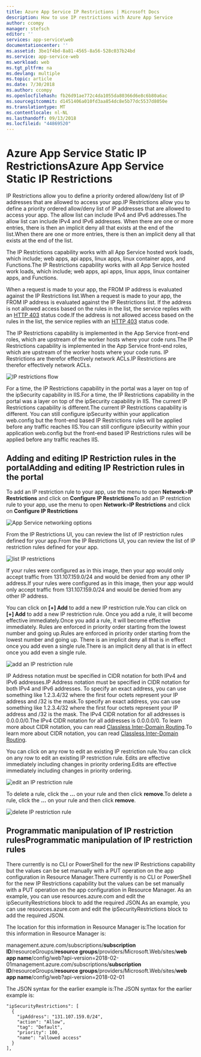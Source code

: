 ```yaml
---
title: Azure App Service IP Restrictions | Microsoft Docs
description: How to use IP restrictions with Azure App Service
author: ccompy
manager: stefsch
editor: ''
services: app-service\web
documentationcenter: ''
ms.assetid: 3be1f4bd-8a81-4565-8a56-528c037b24bd
ms.service: app-service-web
ms.workload: web
ms.tgt_pltfrm: na
ms.devlang: multiple
ms.topic: article
ms.date: 7/30/2018
ms.author: ccompy
ms.openlocfilehash: fb26d91ae772c4da1055da80366d6e8c6b80a6ac
ms.sourcegitcommit: d1451406a010fd3aa854dc8e5b77dc5537d8050e
ms.translationtype: MT
ms.contentlocale: nl-NL
ms.lasthandoff: 09/13/2018
ms.locfileid: "44869520"
---
```

# <a name="azure-app-service-static-ip-restrictions"></a><span data-ttu-id="529e9-103">Azure App Service Static IP Restrictions</span><span class="sxs-lookup"><span data-stu-id="529e9-103">Azure App Service Static IP Restrictions</span></span> #

<span data-ttu-id="529e9-104">IP Restrictions allow you to define a priority ordered allow/deny list of IP addresses that are allowed to access your app.</span><span class="sxs-lookup"><span data-stu-id="529e9-104">IP Restrictions allow you to define a priority ordered allow/deny list of IP addresses that are allowed to access your app.</span></span> <span data-ttu-id="529e9-105">The allow list can include IPv4 and IPv6 addresses.</span><span class="sxs-lookup"><span data-stu-id="529e9-105">The allow list can include IPv4 and IPv6 addresses.</span></span> <span data-ttu-id="529e9-106">When there are one or more entries, there is then an implicit deny all that exists at the end of the list.</span><span class="sxs-lookup"><span data-stu-id="529e9-106">When there are one or more entries, there is then an implicit deny all that exists at the end of the list.</span></span> 

<span data-ttu-id="529e9-107">The IP Restrictions capability works with all App Service hosted work loads, which include; web apps, api apps, linux apps, linux container apps, and Functions.</span><span class="sxs-lookup"><span data-stu-id="529e9-107">The IP Restrictions capability works with all App Service hosted work loads, which include; web apps, api apps, linux apps, linux container apps, and Functions.</span></span> 

<span data-ttu-id="529e9-108">When a request is made to your app, the FROM IP address is evaluated against the IP Restrictions list.</span><span class="sxs-lookup"><span data-stu-id="529e9-108">When a request is made to your app, the FROM IP address is evaluated against the IP Restrictions list.</span></span> <span data-ttu-id="529e9-109">If the address is not allowed access based on the rules in the list, the service replies with an [HTTP 403](https://en.wikipedia.org/wiki/HTTP_403) status code.</span><span class="sxs-lookup"><span data-stu-id="529e9-109">If the address is not allowed access based on the rules in the list, the service replies with an [HTTP 403](https://en.wikipedia.org/wiki/HTTP_403) status code.</span></span>

<span data-ttu-id="529e9-110">The IP Restrictions capability is implemented in the App Service front-end roles, which are upstream of the worker hosts where your code runs.</span><span class="sxs-lookup"><span data-stu-id="529e9-110">The IP Restrictions capability is implemented in the App Service front-end roles, which are upstream of the worker hosts where your code runs.</span></span> <span data-ttu-id="529e9-111">IP Restrictions are therefor effectively network ACLs.</span><span class="sxs-lookup"><span data-stu-id="529e9-111">IP Restrictions are therefor effectively network ACLs.</span></span>  

![IP restrictions flow](media/app-service-ip-restrictions/ip-restrictions-flow.png)

<span data-ttu-id="529e9-113">For a time, the IP Restrictions capability in the portal was a layer on top of the ipSecurity capability in IIS.</span><span class="sxs-lookup"><span data-stu-id="529e9-113">For a time, the IP Restrictions capability in the portal was a layer on top of the ipSecurity capability in IIS.</span></span> <span data-ttu-id="529e9-114">The current IP Restrictions capability is different.</span><span class="sxs-lookup"><span data-stu-id="529e9-114">The current IP Restrictions capability is different.</span></span> <span data-ttu-id="529e9-115">You can still configure ipSecurity within your application web.config but the front-end based IP Restrictions rules will be applied before any traffic reaches IIS.</span><span class="sxs-lookup"><span data-stu-id="529e9-115">You can still configure ipSecurity within your application web.config but the front-end based IP Restrictions rules will be applied before any traffic reaches IIS.</span></span>

## <a name="adding-and-editing-ip-restriction-rules-in-the-portal"></a><span data-ttu-id="529e9-116">Adding and editing IP Restriction rules in the portal</span><span class="sxs-lookup"><span data-stu-id="529e9-116">Adding and editing IP Restriction rules in the portal</span></span> ##

<span data-ttu-id="529e9-117">To add an IP restriction rule to your app, use the menu to open **Network**>**IP Restrictions** and click on **Configure IP Restrictions**</span><span class="sxs-lookup"><span data-stu-id="529e9-117">To add an IP restriction rule to your app, use the menu to open **Network**>**IP Restrictions** and click on **Configure IP Restrictions**</span></span>

![App Service networking options](media/app-service-ip-restrictions/ip-restrictions.png)  

<span data-ttu-id="529e9-119">From the IP Restrictions UI, you can review the list of IP restriction rules defined for your app.</span><span class="sxs-lookup"><span data-stu-id="529e9-119">From the IP Restrictions UI, you can review the list of IP restriction rules defined for your app.</span></span>

![list IP restrictions](media/app-service-ip-restrictions/ip-restrictions-browse.png)

<span data-ttu-id="529e9-121">If your rules were configured as in this image, then your app would only accept traffic from 131.107.159.0/24 and would be denied from any other IP address.</span><span class="sxs-lookup"><span data-stu-id="529e9-121">If your rules were configured as in this image, then your app would only accept traffic from 131.107.159.0/24 and would be denied from any other IP address.</span></span>

<span data-ttu-id="529e9-122">You can click on **[+] Add** to add a new IP restriction rule.</span><span class="sxs-lookup"><span data-stu-id="529e9-122">You can click on **[+] Add** to add a new IP restriction rule.</span></span> <span data-ttu-id="529e9-123">Once you add a rule, it will become effective immediately.</span><span class="sxs-lookup"><span data-stu-id="529e9-123">Once you add a rule, it will become effective immediately.</span></span> <span data-ttu-id="529e9-124">Rules are enforced in priority order starting from the lowest number and going up.</span><span class="sxs-lookup"><span data-stu-id="529e9-124">Rules are enforced in priority order starting from the lowest number and going up.</span></span> <span data-ttu-id="529e9-125">There is an implicit deny all that is in effect once you add even a single rule.</span><span class="sxs-lookup"><span data-stu-id="529e9-125">There is an implicit deny all that is in effect once you add even a single rule.</span></span> 

![add an IP restriction rule](media/app-service-ip-restrictions/ip-restrictions-add.png)

<span data-ttu-id="529e9-127">IP Address notation must be specified in CIDR notation for both IPv4 and IPv6 addresses.</span><span class="sxs-lookup"><span data-stu-id="529e9-127">IP Address notation must be specified in CIDR notation for both IPv4 and IPv6 addresses.</span></span> <span data-ttu-id="529e9-128">To specify an exact address, you can use something like 1.2.3.4/32 where the first four octets represent your IP address and /32 is the mask.</span><span class="sxs-lookup"><span data-stu-id="529e9-128">To specify an exact address, you can use something like 1.2.3.4/32 where the first four octets represent your IP address and /32 is the mask.</span></span> <span data-ttu-id="529e9-129">The IPv4 CIDR notation for all addresses is 0.0.0.0/0.</span><span class="sxs-lookup"><span data-stu-id="529e9-129">The IPv4 CIDR notation for all addresses is 0.0.0.0/0.</span></span> <span data-ttu-id="529e9-130">To learn more about CIDR notation, you can read [Classless Inter-Domain Routing](https://en.wikipedia.org/wiki/Classless_Inter-Domain_Routing).</span><span class="sxs-lookup"><span data-stu-id="529e9-130">To learn more about CIDR notation, you can read [Classless Inter-Domain Routing](https://en.wikipedia.org/wiki/Classless_Inter-Domain_Routing).</span></span>  

<span data-ttu-id="529e9-131">You can click on any row to edit an existing IP restriction rule.</span><span class="sxs-lookup"><span data-stu-id="529e9-131">You can click on any row to edit an existing IP restriction rule.</span></span> <span data-ttu-id="529e9-132">Edits are effective immediately including changes in priority ordering.</span><span class="sxs-lookup"><span data-stu-id="529e9-132">Edits are effective immediately including changes in priority ordering.</span></span>

![edit an IP restriction rule](media/app-service-ip-restrictions/ip-restrictions-edit.png)

<span data-ttu-id="529e9-134">To delete a rule, click the **...** on your rule and then click **remove**.</span><span class="sxs-lookup"><span data-stu-id="529e9-134">To delete a rule, click the **...** on your rule and then click **remove**.</span></span> 

![delete IP restriction rule](media/app-service-ip-restrictions/ip-restrictions-delete.png)

## <a name="programmatic-manipulation-of-ip-restriction-rules"></a><span data-ttu-id="529e9-136">Programmatic manipulation of IP restriction rules</span><span class="sxs-lookup"><span data-stu-id="529e9-136">Programmatic manipulation of IP restriction rules</span></span> ##

<span data-ttu-id="529e9-137">There currently is no CLI or PowerShell for the new IP Restrictions capability but the values can be set manually with a PUT operation on the app configuration in Resource Manager.</span><span class="sxs-lookup"><span data-stu-id="529e9-137">There currently is no CLI or PowerShell for the new IP Restrictions capability but the values can be set manually with a PUT operation on the app configuration in Resource Manager.</span></span> <span data-ttu-id="529e9-138">As an example, you can use resources.azure.com and edit the ipSecurityRestrictions block to add the required JSON.</span><span class="sxs-lookup"><span data-stu-id="529e9-138">As an example, you can use resources.azure.com and edit the ipSecurityRestrictions block to add the required JSON.</span></span> 

<span data-ttu-id="529e9-139">The location for this information in Resource Manager is:</span><span class="sxs-lookup"><span data-stu-id="529e9-139">The location for this information in Resource Manager is:</span></span>

<span data-ttu-id="529e9-140">management.azure.com/subscriptions/**subscription ID**/resourceGroups/**resource groups**/providers/Microsoft.Web/sites/**web app name**/config/web?api-version=2018-02-01</span><span class="sxs-lookup"><span data-stu-id="529e9-140">management.azure.com/subscriptions/**subscription ID**/resourceGroups/**resource groups**/providers/Microsoft.Web/sites/**web app name**/config/web?api-version=2018-02-01</span></span>

<span data-ttu-id="529e9-141">The JSON syntax for the earlier example is:</span><span class="sxs-lookup"><span data-stu-id="529e9-141">The JSON syntax for the earlier example is:</span></span>

    "ipSecurityRestrictions": [
      {
        "ipAddress": "131.107.159.0/24",
        "action": "Allow",
        "tag": "Default",
        "priority": 100,
        "name": "allowed access"
      }
    ],
